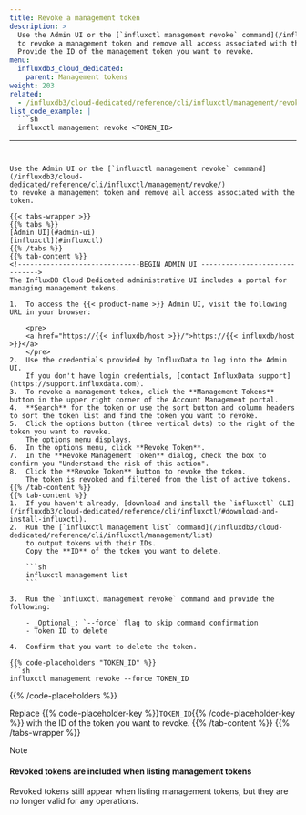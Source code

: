 ```yaml
---
title: Revoke a management token
description: >
  Use the Admin UI or the [`influxctl management revoke` command](/influxdb3/cloud-dedicated/reference/cli/influxctl/management/revoke/)
  to revoke a management token and remove all access associated with the token.
  Provide the ID of the management token you want to revoke.
menu:
  influxdb3_cloud_dedicated:
    parent: Management tokens
weight: 203
related:
  - /influxdb3/cloud-dedicated/reference/cli/influxctl/management/revoke/
list_code_example: |
  ```sh
  influxctl management revoke <TOKEN_ID>
  ```
---
```


Use the Admin UI or the [`influxctl management revoke` command](/influxdb3/cloud-dedicated/reference/cli/influxctl/management/revoke/)
to revoke a management token and remove all access associated with the token.

{{< tabs-wrapper >}}
{{% tabs %}}
[Admin UI](#admin-ui)
[influxctl](#influxctl)
{{% /tabs %}}
{{% tab-content %}}
<!------------------------------BEGIN ADMIN UI ------------------------------>
The InfluxDB Cloud Dedicated administrative UI includes a portal for managing management tokens.

1.  To access the {{< product-name >}} Admin UI, visit the following URL in your browser:

    <pre>
    <a href="https://{{< influxdb/host >}}/">https://{{< influxdb/host >}}</a>
    </pre>
2.  Use the credentials provided by InfluxData to log into the Admin UI.
    If you don't have login credentials, [contact InfluxData support](https://support.influxdata.com).
3.  To revoke a management token, click the **Management Tokens** button in the upper right corner of the Account Management portal.
4.  **Search** for the token or use the sort button and column headers to sort the token list and find the token you want to revoke.
5.  Click the options button (three vertical dots) to the right of the token you want to revoke.
    The options menu displays.
6.  In the options menu, click **Revoke Token**. 
7.  In the **Revoke Management Token** dialog, check the box to confirm you "Understand the risk of this action".
8.  Click the **Revoke Token** button to revoke the token.
    The token is revoked and filtered from the list of active tokens.
{{% /tab-content %}}
{{% tab-content %}}
1.  If you haven't already, [download and install the `influxctl` CLI](/influxdb3/cloud-dedicated/reference/cli/influxctl/#download-and-install-influxctl).
2.  Run the [`influxctl management list` command](/influxdb3/cloud-dedicated/reference/cli/influxctl/management/list)
    to output tokens with their IDs.
    Copy the **ID** of the token you want to delete.

    ```sh
    influxctl management list
    ```

3.  Run the `influxctl management revoke` command and provide the following:

    - _Optional_: `--force` flag to skip command confirmation
    - Token ID to delete

4.  Confirm that you want to delete the token.

{{% code-placeholders "TOKEN_ID" %}}
```sh
influxctl management revoke --force TOKEN_ID
```
{{% /code-placeholders %}}

Replace {{% code-placeholder-key %}}`TOKEN_ID`{{% /code-placeholder-key %}} with
the ID of the token you want to revoke.
{{% /tab-content %}}
{{% /tabs-wrapper %}}

> [!Note]
> #### Revoked tokens are included when listing management tokens
> 
> Revoked tokens still appear when listing management tokens, but they are no
> longer valid for any operations.
